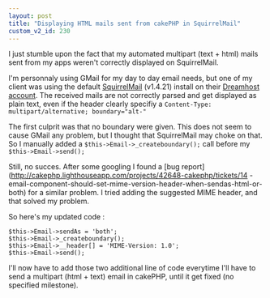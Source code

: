 ```yaml
---
layout: post
title: "Displaying HTML mails sent from cakePHP in SquirrelMail"
custom_v2_id: 230
---
```


I just stumble upon the fact that my automated multipart (text + html) mails
sent from my apps weren't correctly displayed on SquirrelMail.

I'm personnaly using GMail for my day to day email needs, but one of my client
was using the default [SquirrelMail](http://squirrelmail.org/) (v1.4.21)
install on their [Dreamhost account](http://www.dreamhost.com/). The received
mails are not correctly parsed and get displayed as plain text, even if the
header clearly specifiy a `Content-Type: multipart/alternative;
boundary="alt-"`

The first culprit was that no boundary were given. This does not seem to cause
GMail any problem, but I thought that SquirrelMail may choke on that. So I
manually added a `$this->Email->_createboundary();` call before my
`$this->Email->send();`

Still, no succes. After some googling I found a [bug
report](http://cakephp.lighthouseapp.com/projects/42648-cakephp/tickets/14
-email-component-should-set-mime-version-header-when-sendas-html-or-both) for
a similar problem. I tried adding the suggested MIME header, and that solved
my problem.

So here's my updated code :

    
    $this->Email->sendAs = 'both';  
    $this->Email->_createboundary();  
    $this->Email->__header[] = 'MIME-Version: 1.0';  
    $this->Email->send();

I'll now have to add those two additional line of code everytime I'll have to
send a multipart (html + text) email in cakePHP, until it get fixed (no
specified milestone).

